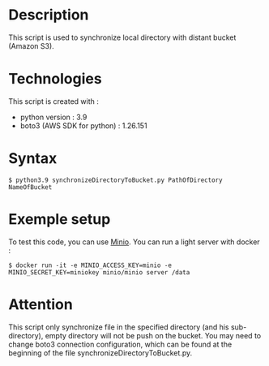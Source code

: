 # Description

This script is used to synchronize local directory with distant bucket (Amazon S3).

# Technologies

This script is created with :
* python version : 3.9
* boto3 (AWS SDK for python) : 1.26.151

# Syntax

```
$ python3.9 synchronizeDirectoryToBucket.py PathOfDirectory NameOfBucket
```

# Exemple setup

To test this code, you can use [Minio](https://min.io).
You can run a light server with docker :

```
$ docker run -it -e MINIO_ACCESS_KEY=minio -e MINIO_SECRET_KEY=miniokey minio/minio server /data
```

# Attention

This script only synchronize file in the specified directory (and his sub-directory), empty directory will not be push on the bucket.
You may need to change boto3 connection configuration, which can be found at the beginning of the file synchronizeDirectoryToBucket.py.
